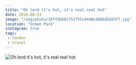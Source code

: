 ```yaml
---
title: "Oh lord it's hot, it's real real hot"
date: 2016-08-23
image: "/img/photo/18ffdb68cf51f55c8448e1086d5dd3f7.jpg"
location: "Green Park"
instagram: true
tags:
 - london
 - travel
---
```


![Oh lord it's hot, it's real real hot](/img/photo/18ffdb68cf51f55c8448e1086d5dd3f7.jpg)
